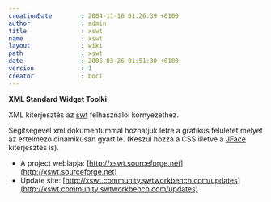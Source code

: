 ```yaml
---
creationDate        : 2004-11-16 01:26:39 +0100 
author              : admin 
title               : xswt 
name                : xswt 
layout              : wiki 
path                : xswt 
date                : 2006-03-26 01:51:30 +0100 
version             : 1 
creator             : boci 
---
```

__XML Standard Widget Toolki__

XML kiterjesztés az [swt](swt.html) felhasznaloi kornyezethez.

Segitsegevel xml dokumentummal hozhatjuk letre a grafikus feluletet melyet az ertelmezo dinamikusan gyart le. (Keszul hozza a CSS illetve a [JFace](JFace.html) kiterjesztés is).

*   A project weblapja: [http://xswt.sourceforge.net](http://xswt.sourceforge.net)
*   Update site: [http://xswt.community.swtworkbench.com/updates](http://xswt.community.swtworkbench.com/updates)
